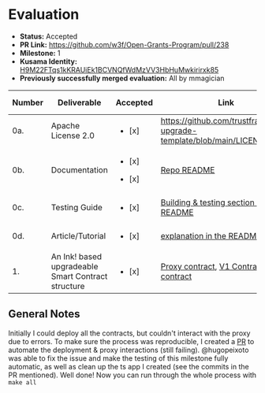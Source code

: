 # Evaluation

- **Status:** Accepted
- **PR Link:** https://github.com/w3f/Open-Grants-Program/pull/238
- **Milestone:** 1
- **Kusama Identity:** [H9M22FTqs1kKRAUiEk1BCVNQfWdMzVV3HbHuMwkirirxk85](https://polkascan.io/pre/kusama/account/H9M22FTqs1kKRAUiEk1BCVNQfWdMzVV3HbHuMwkirirxk85)
- **Previously successfully merged evaluation:** All by mmagician

| Number | Deliverable                                        | Accepted                                     | Link                                                                                                                                                                                                                                                       | Evaluation Notes |
| ------ | -------------------------------------------------- | -------------------------------------------- | ---------------------------------------------------------------------------------------------------------------------------------------------------------------------------------------------------------------------------------------------------------- | ---------------- |
| 0a.    | Apache License 2.0                                 | <ul><li>[x] </li></ul>                       | https://github.com/trustfractal/ink-upgrade-template/blob/main/LICENSE                                                                                                                                                                                     |                  |
| 0b.    | Documentation                                      | <ul><li>[x] </li></ul><ul><li>[x] </li></ul> | [Repo README](https://github.com/trustfractal/ink-upgrade-template/blob/main/README.md)                                                                                                                                                                    |                  |
| 0c.    | Testing Guide                                      | <ul><li>[x] </li></ul>                       | [Building & testing section of README](https://github.com/trustfractal/ink-upgrade-template#building-this-template)                                                                                                                                        |                  |
| 0d.    | Article/Tutorial                                   | <ul><li>[x] </li></ul>                       | [explanation in the README](https://github.com/trustfractal/ink-upgrade-template#tutorial)                                                                                                                                                                 |                  |
| 1.     | An Ink! based upgradeable Smart Contract structure | <ul><li>[x] </li></ul>                       | [Proxy contract](https://github.com/trustfractal/ink-upgrade-template/tree/main/proxy), [V1 Contract](https://github.com/trustfractal/ink-upgrade-template/tree/main/v1), [V2 contract](https://github.com/trustfractal/ink-upgrade-template/tree/main/v2) |                  |

## General Notes

Initially I could deploy all the contracts, but couldn't interact with the proxy due to errors.
To make sure the process was reproducible, I created a [PR](https://github.com/trustfractal/ink-upgrade-template/pull/1) to automate the deployment & proxy interactions (still failing).
@hugopeixoto was able to fix the issue and make the testing of this milestone fully automatic, as well as clean up the ts app I created (see the commits in the PR mentioned). Well done!
Now you can run through the whole process with `make all`
